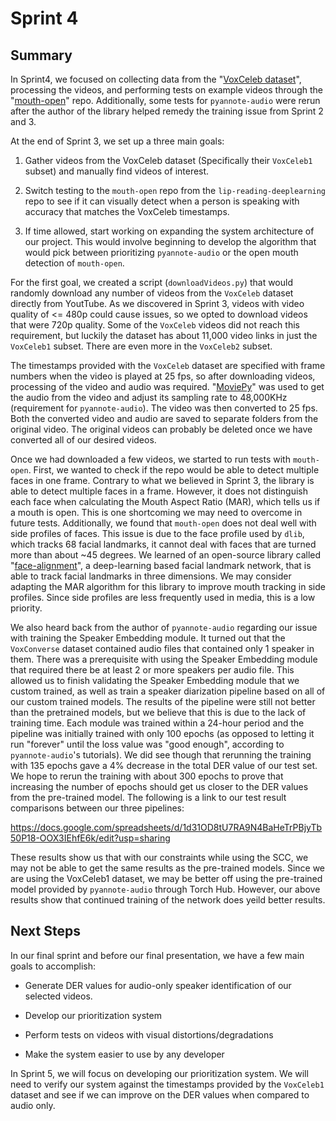 # Sprint 4

## Summary

In Sprint4, we focused on collecting data from the "[VoxCeleb dataset](http://www.robots.ox.ac.uk/~vgg/data/voxceleb/)", processing the videos, and performing tests on example videos through the "[mouth-open](https://github.com/mauckc/mouth-open/)" repo. Additionally, some tests for `pyannote-audio` were rerun after the author of the library helped remedy the training issue from Sprint 2 and 3. 

At the end of Sprint 3, we set up a three main goals: 

1. Gather videos from the VoxCeleb dataset (Specifically their `VoxCeleb1` subset) and manually find videos of interest.

1. Switch testing to the `mouth-open` repo from the `lip-reading-deeplearning` repo to see if it can visually detect when a person is speaking with accuracy that matches the VoxCeleb timestamps.

1. If time allowed, start working on expanding the system architecture of our project. This would involve beginning to develop the algorithm that would pick between prioritizing `pyannote-audio` or the open mouth detection of `mouth-open`.

For the first goal, we created a script (`downloadVideos.py`) that would randomly download any number of videos from the `VoxCeleb` dataset directly from YoutTube. As we discovered in Sprint 3, videos with video quality of <= 480p could cause issues, so we opted to download videos that were 720p quality. Some of the `VoxCeleb` videos did not reach this requirement, but luckily the dataset has about 11,000 video links in just the `VoxCeleb1` subset. There are even more in the `VoxCeleb2` subset.

The timestamps provided with the `VoxCeleb` dataset are specified with frame numbers when the video is played at 25 fps, so after downloading videos, processing of the video and audio was required. "[MoviePy](https://github.com/Zulko/moviepy)" was used to get the audio from the video and adjust its sampling rate to 48,000KHz (requirement for `pyannote-audio`). The video was then converted to 25 fps. Both the converted video and audio are saved to separate folders from the original video. The original videos can probably be deleted once we have converted all of our desired videos.

Once we had downloaded a few videos, we started to run tests with `mouth-open`. First, we wanted to check if the repo would be able to detect multiple faces in one frame. Contrary to what we believed in Sprint 3, the library is able to detect multiple faces in a frame. However, it does not distinguish each face when calculating the Mouth Aspect Ratio (MAR), which tells us if a mouth is open. This is one shortcoming we may need to overcome in future tests. Additionally, we found that `mouth-open` does not deal well with side profiles of faces. This issue is due to the face profile used by `dlib`, which tracks 68 facial landmarks, it cannot deal with faces that are turned more than about ~45 degrees. We learned of an open-source library called "[face-alignment](https://github.com/1adrianb/face-alignment)", a deep-learning based facial landmark network, that is able to track facial landmarks in three dimensions. We may consider adapting the MAR algorithm for this library to improve mouth tracking in side profiles. Since side profiles are less frequently used in media, this is a low priority.

We also heard back from the author of `pyannote-audio` regarding our issue with training the Speaker Embedding module. It turned out that the `VoxConverse` dataset contained audio files that contained only 1 speaker in them. There was a prerequisite with using the Speaker Embedding module that required there be at least 2 or more speakers per audio file. This allowed us to finish validating the Speaker Embedding module that we custom trained, as well as train a speaker diarization pipeline based on all of our custom trained models. The results of the pipeline were still not better than the pretrained models, but we believe that this is due to the lack of training time. Each module was trained within a 24-hour period and the pipeline was initially trained with only 100 epochs (as opposed to letting it run "forever" until the loss value was "good enough", according to `pyannote-audio`'s tutorials). We did see though that rerunning the training with 135 epochs gave a 4% decrease in the total DER value of our test set. We hope to rerun the training with about 300 epochs to prove that increasing the number of epochs should get us closer to the DER values from the pre-trained model. The following is a link to our test result comparisons between our three pipelines:

https://docs.google.com/spreadsheets/d/1d31OD8tU7RA9N4BaHeTrPBjyTb50P18-OOX3IEhfE6k/edit?usp=sharing

These results show us that with our constraints while using the SCC, we may not be able to get the same results as the pre-trained models. Since we are using the VoxCeleb1 dataset, we may be better off using the pre-trained model provided by `pyannote-audio` through Torch Hub. However, our above results show that continued training of the network does yeild better results.

## Next Steps

In our final sprint and before our final presentation, we have a few main goals to accomplish:

* Generate DER values for audio-only speaker identification of our selected videos.

* Develop our prioritization system

* Perform tests on videos with visual distortions/degradations

* Make the system easier to use by any developer

In Sprint 5, we will focus on developing our prioritization system. We will need to verify our system against the timestamps provided by the `VoxCeleb1` dataset and see if we can improve on the DER values when compared to audio only.